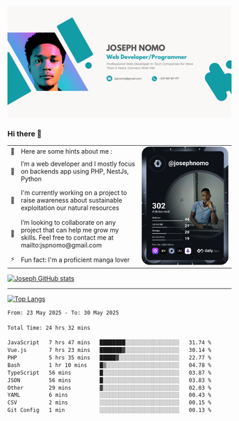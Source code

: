![Banner of my profile!](/Joseph_NOMO_NEW.png "Banner")

### Hi there 👋

<!--- | --  | 👋  | Here are some hints about me :                                                                                                 | <td rowspan=6><img src="/devcard.svg" width="400" alt="Joseph NOMO's Dev Card"/></td> |
| --- | --- | ------------------------------------------------------------------------------------------------------------------------------ | ------------------------------------------------------------------------------------- |
| --  | 🔭  | I’m a web developer and I mostly focus on backends app using PHP, NestJs, Python                                               |
| --  | 🦁  | I'm currently working on a project to raise awareness about sustainable exploitation our natural resources                     |
| --  | 👯  | I’m looking to collaborate on any project that can help me grow my skills. Feel free to contact me at mailto:jspnomo@gmail.com |
| --  | ⚡  | Fun fact: I'm a proficient manga lover                                                                                         |
--->

<table>
    <tr>
        <td width="1%">👋</td>
        <td width="55%">Here are some hints about me :</td>
        <td rowspan=6 width="44%"><img src="/devcard.svg" width="400" alt="Joseph NOMO's Dev Card"/></td>
    </tr>
    <tr>
        <td>🔭</td>
        <td>I’m a web developer and I mostly focus on backends app using PHP, NestJs, Python</td>
    </tr>
    <tr>
        <td>🦁</td>
        <td>I'm currently working on a project to raise awareness about sustainable exploitation our natural resources</td>
    </tr>
    <tr>
        <td>👯</td>
        <td>I’m looking to collaborate on any project that can help me grow my skills. Feel free to contact me at mailto:jspnomo@gmail.com</td>
    </tr>
    <tr>
        <td>⚡</td>
        <td>Fun fact: I'm a proficient manga lover</td>
    </tr>

</table>

[![Joseph GitHub stats](https://github-readme-stats-seven-sigma-53.vercel.app/api?username=Jspascal)](https://github.com/Jspascal/github-readme-stats)

---

[![Top Langs](https://github-readme-stats-seven-sigma-53.vercel.app/api/top-langs/?username=Jspascal&layout=compact)](https://github.com/Jspascal/github-readme-stats)

<!--START_SECTION:waka-->

```txt
From: 23 May 2025 - To: 30 May 2025

Total Time: 24 hrs 32 mins

JavaScript   7 hrs 47 mins   ████████░░░░░░░░░░░░░░░░░   31.74 %
Vue.js       7 hrs 23 mins   ███████▓░░░░░░░░░░░░░░░░░   30.14 %
PHP          5 hrs 35 mins   █████▓░░░░░░░░░░░░░░░░░░░   22.77 %
Bash         1 hr 10 mins    █▒░░░░░░░░░░░░░░░░░░░░░░░   04.78 %
TypeScript   56 mins         █░░░░░░░░░░░░░░░░░░░░░░░░   03.87 %
JSON         56 mins         █░░░░░░░░░░░░░░░░░░░░░░░░   03.83 %
Other        29 mins         ▓░░░░░░░░░░░░░░░░░░░░░░░░   02.03 %
YAML         6 mins          ░░░░░░░░░░░░░░░░░░░░░░░░░   00.43 %
CSV          2 mins          ░░░░░░░░░░░░░░░░░░░░░░░░░   00.15 %
Git Config   1 min           ░░░░░░░░░░░░░░░░░░░░░░░░░   00.13 %
```

<!--END_SECTION:waka-->
